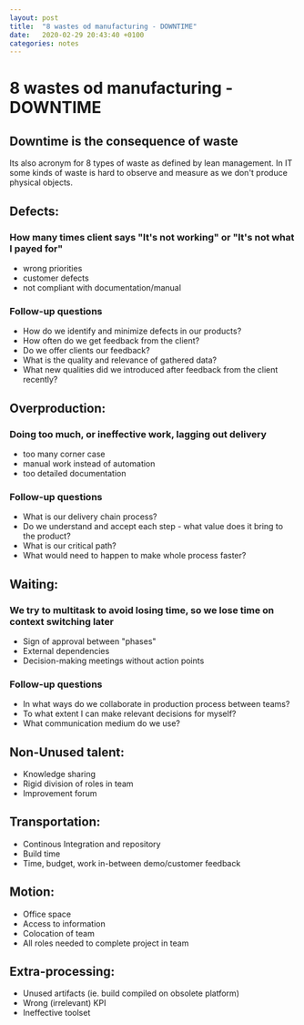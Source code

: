 ```yaml
---
layout: post
title:  "8 wastes od manufacturing - DOWNTIME"
date:   2020-02-29 20:43:40 +0100
categories: notes
---
```


# 8 wastes od manufacturing - DOWNTIME
## Downtime is the consequence of waste
Its also acronym for 8 types of waste as defined by lean management.
In IT some kinds of waste is hard to observe and measure as we don't produce physical objects.

## Defects: 
### How many times client says "It's not working" or "It's not what I payed for"  
* wrong priorities
* customer defects
* not compliant with documentation/manual
### Follow-up questions
* How do we identify and minimize defects in our products?
* How often do we get feedback from the client?
* Do we offer clients our feedback?
* What is the quality and relevance of gathered data?
* What new qualities did we introduced after feedback from the client recently?

## Overproduction: 
### Doing too much, or ineffective work, lagging out delivery
* too many corner case
* manual work instead of automation
* too detailed documentation
### Follow-up questions
* What is our delivery chain process?
* Do we understand and accept each step - what value does it bring to the product?
* What is our critical path?
* What would need to happen to make whole process faster?

## Waiting: 
### We try to multitask to avoid losing time, so we lose time on context switching later
* Sign of approval between "phases"
* External dependencies
* Decision-making meetings without action points
### Follow-up questions
* In what ways do we collaborate in production process between teams?
* To what extent I can make relevant decisions for myself?
* What communication medium do we use?

## Non-Unused talent: 
* Knowledge sharing
* Rigid division of roles in team
* Improvement forum

## Transportation: 
* Continous Integration and repository
* Build time
* Time, budget, work in-between demo/customer feedback

## Motion: 
* Office space
* Access to information
* Colocation of team
* All roles needed to complete project in team

## Extra-processing:
* Unused artifacts (ie. build compiled on obsolete platform)
* Wrong (irrelevant) KPI
* Ineffective toolset